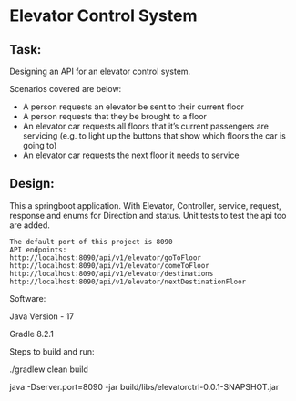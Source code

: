 Elevator Control System
=======================

Task:
-----
Designing an API for an elevator control system. 

Scenarios covered are below:

* A person requests an elevator be sent to their current floor
* A person requests that they be brought to a floor
* An elevator car requests all floors that it’s current passengers are servicing (e.g. to light up the buttons that show which floors the car is going to)
* An elevator car requests the next floor it needs to service


Design:
-------
This a springboot application. 
With Elevator, Controller, service, request, response and enums for Direction and status.
Unit tests to test the api too are added.

```
The default port of this project is 8090
API endpoints:
http://localhost:8090/api/v1/elevator/goToFloor
http://localhost:8090/api/v1/elevator/comeToFloor
http://localhost:8090/api/v1/elevator/destinations
http://localhost:8090/api/v1/elevator/nextDestinationFloor

```
Software:

Java Version - 17

Gradle 8.2.1

Steps to build and run:


./gradlew clean build

java -Dserver.port=8090 -jar build/libs/elevatorctrl-0.0.1-SNAPSHOT.jar



